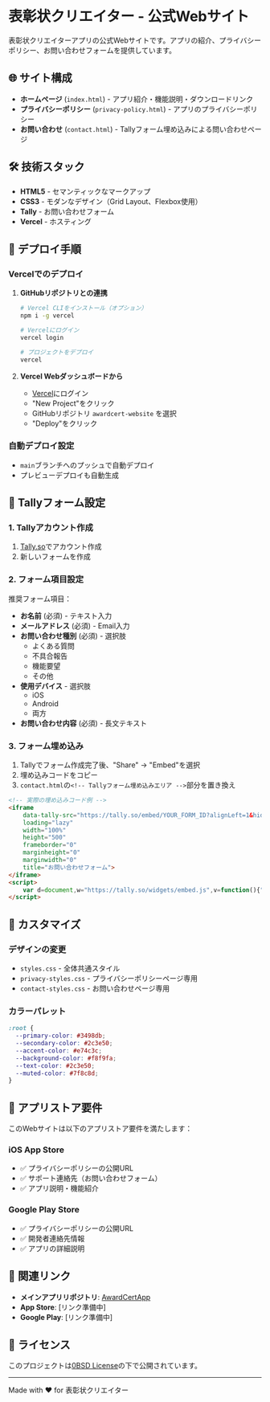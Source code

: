 # 表彰状クリエイター - 公式Webサイト

表彰状クリエイターアプリの公式Webサイトです。アプリの紹介、プライバシーポリシー、お問い合わせフォームを提供しています。

## 🌐 サイト構成

- **ホームページ** (`index.html`) - アプリ紹介・機能説明・ダウンロードリンク
- **プライバシーポリシー** (`privacy-policy.html`) - アプリのプライバシーポリシー
- **お問い合わせ** (`contact.html`) - Tallyフォーム埋め込みによる問い合わせページ

## 🛠 技術スタック

- **HTML5** - セマンティックなマークアップ
- **CSS3** - モダンなデザイン（Grid Layout、Flexbox使用）
- **Tally** - お問い合わせフォーム
- **Vercel** - ホスティング

## 🚀 デプロイ手順

### Vercelでのデプロイ

1. **GitHubリポジトリとの連携**
   ```bash
   # Vercel CLIをインストール（オプション）
   npm i -g vercel
   
   # Vercelにログイン
   vercel login
   
   # プロジェクトをデプロイ
   vercel
   ```

2. **Vercel Webダッシュボードから**
   - [Vercel](https://vercel.com)にログイン
   - "New Project"をクリック
   - GitHubリポジトリ `awardcert-website` を選択
   - "Deploy"をクリック

### 自動デプロイ設定
- `main`ブランチへのプッシュで自動デプロイ
- プレビューデプロイも自動生成

## 📝 Tallyフォーム設定

### 1. Tallyアカウント作成
1. [Tally.so](https://tally.so)でアカウント作成
2. 新しいフォームを作成

### 2. フォーム項目設定
推奨フォーム項目：
- **お名前** (必須) - テキスト入力
- **メールアドレス** (必須) - Email入力
- **お問い合わせ種別** (必須) - 選択肢
  - よくある質問
  - 不具合報告
  - 機能要望
  - その他
- **使用デバイス** - 選択肢
  - iOS
  - Android
  - 両方
- **お問い合わせ内容** (必須) - 長文テキスト

### 3. フォーム埋め込み
1. Tallyでフォーム作成完了後、"Share" → "Embed"を選択
2. 埋め込みコードをコピー
3. `contact.html`の`<!-- Tallyフォーム埋め込みエリア -->`部分を置き換え

```html
<!-- 実際の埋め込みコード例 -->
<iframe 
    data-tally-src="https://tally.so/embed/YOUR_FORM_ID?alignLeft=1&hideTitle=1&transparentBackground=1&dynamicHeight=1" 
    loading="lazy" 
    width="100%" 
    height="500" 
    frameborder="0" 
    marginheight="0" 
    marginwidth="0" 
    title="お問い合わせフォーム">
</iframe>
<script>
    var d=document,w="https://tally.so/widgets/embed.js",v=function(){"undefined"!=typeof Tally?Tally.loadEmbeds():d.querySelectorAll("iframe[data-tally-src]:not([src])").forEach((function(e){e.src=e.dataset.tallySrc}))};if("undefined"!=typeof Tally)v();else if(d.querySelector('script[src="'+w+'"]')==null){var s=d.createElement("script");s.src=w,s.onload=v,s.onerror=v,d.head.appendChild(s);}
</script>
```

## 🎨 カスタマイズ

### デザインの変更
- `styles.css` - 全体共通スタイル
- `privacy-styles.css` - プライバシーポリシーページ専用
- `contact-styles.css` - お問い合わせページ専用

### カラーパレット
```css
:root {
  --primary-color: #3498db;
  --secondary-color: #2c3e50;
  --accent-color: #e74c3c;
  --background-color: #f8f9fa;
  --text-color: #2c3e50;
  --muted-color: #7f8c8d;
}
```

## 📱 アプリストア要件

このWebサイトは以下のアプリストア要件を満たします：

### iOS App Store
- ✅ プライバシーポリシーの公開URL
- ✅ サポート連絡先（お問い合わせフォーム）
- ✅ アプリ説明・機能紹介

### Google Play Store
- ✅ プライバシーポリシーの公開URL
- ✅ 開発者連絡先情報
- ✅ アプリの詳細説明

## 🔗 関連リンク

- **メインアプリリポジトリ**: [AwardCertApp](https://github.com/[username]/AwardCertApp)
- **App Store**: [リンク準備中]
- **Google Play**: [リンク準備中]

## 📄 ライセンス

このプロジェクトは[0BSD License](https://choosealicense.com/licenses/0bsd/)の下で公開されています。

---

Made with ❤️ for 表彰状クリエイター